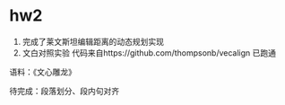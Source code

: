 # hw2
1. 完成了莱文斯坦编辑距离的动态规划实现
2. 文白对照实验
代码来自https://github.com/thompsonb/vecalign 已跑通

语料：《文心雕龙》

待完成：段落划分、段内句对齐
